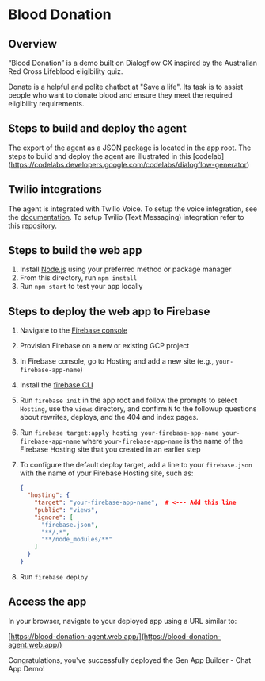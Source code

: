 # Blood Donation

## Overview

“Blood Donation” is a demo built on Dialogflow CX inspired
by the Australian Red Cross Lifeblood eligibility quiz.

Donate is a helpful and polite chatbot at "Save a life". Its task is to
assist people who want to donate blood and ensure they meet the required
eligibility requirements.

## Steps to build and deploy the agent

The export of the agent as a JSON package is located in the app root. 
The steps to build and deploy the agent are illustrated in this [codelab]
(https://codelabs.developers.google.com/codelabs/dialogflow-generator)

## Twilio integrations

The agent is integrated with Twilio Voice. To setup the voice integration, see
the [documentation](https://cloud.google.com/dialogflow/cx/docs/concept/integration/twilio).
To setup Twilio (Text Messaging) integration refer to this [repository](https://github.com/GoogleCloudPlatform/dialogflow-integrations/tree/master/cx/twilio). 

## Steps to build the web app

1. Install [Node.js](https://nodejs.org/en) using your preferred method or
   package manager
1. From this directory, run `npm install`
1. Run `npm start` to test your app locally

## Steps to deploy the web app to Firebase

1. Navigate to the [Firebase console](https://console.firebase.google.com/)
1. Provision Firebase on a new or existing GCP project
1. In Firebase console, go to Hosting and add a new site (e.g.,
   `your-firebase-app-name`)
1. Install the [firebase CLI](https://firebase.google.com/docs/cli)
1. Run `firebase init` in the app root and follow the prompts to select
   `Hosting`, use the `views` directory, and confirm `N` to the followup
   questions about rewrites, deploys, and the 404 and index pages.
1. Run
   `firebase target:apply hosting your-firebase-app-name your-firebase-app-name`
   where `your-firebase-app-name` is the name of the Firebase Hosting site that
   you created in an earlier step
1. To configure the default deploy target, add a line to your `firebase.json`
   with the name of your Firebase Hosting site, such as:

   ```json
   {
     "hosting": {
       "target": "your-firebase-app-name",  # <--- Add this line
       "public": "views",
       "ignore": [
         "firebase.json",
         "**/.*",
         "**/node_modules/**"
       ]
     }
   }
   ```

1. Run `firebase deploy`

## Access the app

In your browser, navigate to your deployed app using a URL similar to:

[https://blood-donation-agent.web.app/](https://blood-donation-agent.web.app/)

Congratulations, you've successfully deployed the Gen App Builder - Chat App
Demo!
